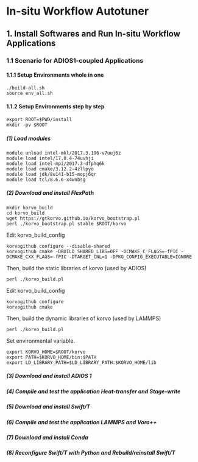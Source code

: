 # In-situ Workflow Autotuner
## 1. Install Softwares and Run In-situ Workflow Applications
### 1.1  Scenario for ADIOS1-coupled Applications
#### 1.1.1  Setup Environments whole in one
```
./build-all.sh
source env_all.sh
```
#### 1.1.2  Setup Environments step by step
```
export ROOT=$PWD/install
mkdir -pv $ROOT
```
##### (1) Load modules
```
module unload intel-mkl/2017.3.196-v7uuj6z
module load intel/17.0.4-74uvhji
module load intel-mpi/2017.3-dfphq6k
module load cmake/3.12.2-4zllpyo
module load jdk/8u141-b15-mopj6qr
module load tcl/8.6.6-x4wnbsg
```
##### (2) Download and install FlexPath
```
mkdir korvo_build
cd korvo_build
wget https://gtkorvo.github.io/korvo_bootstrap.pl
perl ./korvo_bootstrap.pl stable $ROOT/korvo
```
Edit korvo_build_config
```
korvogithub configure --disable-shared
korvogithub cmake -DBUILD_SHARED_LIBS=OFF -DCMAKE_C_FLAGS=-fPIC -DCMAKE_CXX_FLAGS=-fPIC -DTARGET_CNL=1 -DPKG_CONFIG_EXECUTABLE=IGNORE
```
Then, build the static libraries of korvo (used by ADIOS)
```
perl ./korvo_build.pl
```
Edit korvo_build_config
```
korvogithub configure
korvogithub cmake
```
Then, build the dynamic libraries of korvo (used by LAMMPS)
```
perl ./korvo_build.pl
```
Set environmental variable.
```
export KORVO_HOME=$ROOT/korvo
export PATH=$KORVO_HOME/bin:$PATH
export LD_LIBRARY_PATH=$LD_LIBRARY_PATH:$KORVO_HOME/lib
```
##### (3) Download and install ADIOS 1
##### (4) Compile and test the application Heat-transfer and Stage-write
##### (5) Download and install Swift/T
##### (6) Compile and test the application LAMMPS and Voro++
##### (7) Download and install Conda
##### (8) Reconfigure Swift/T with Python and Rebuild/reinstall Swift/T

